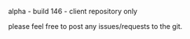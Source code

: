 alpha - build 146 - client repository only

please feel free to post any issues/requests to the git.